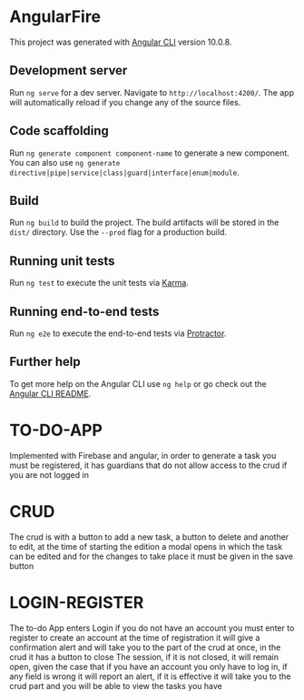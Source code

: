 # AngularFire

This project was generated with [Angular CLI](https://github.com/angular/angular-cli) version 10.0.8.

## Development server

Run `ng serve` for a dev server. Navigate to `http://localhost:4200/`. The app will automatically reload if you change any of the source files.

## Code scaffolding

Run `ng generate component component-name` to generate a new component. You can also use `ng generate directive|pipe|service|class|guard|interface|enum|module`.

## Build

Run `ng build` to build the project. The build artifacts will be stored in the `dist/` directory. Use the `--prod` flag for a production build.

## Running unit tests

Run `ng test` to execute the unit tests via [Karma](https://karma-runner.github.io).

## Running end-to-end tests

Run `ng e2e` to execute the end-to-end tests via [Protractor](http://www.protractortest.org/).

## Further help

To get more help on the Angular CLI use `ng help` or go check out the [Angular CLI README](https://github.com/angular/angular-cli/blob/master/README.md).

# TO-DO-APP

Implemented with Firebase and angular, in order to generate a task you must be registered, it has guardians that do not allow access to the crud if you are not
logged in

# CRUD

The crud is with a button to add a new task, a button to delete and another to edit, at the time of starting the edition a modal opens in which the task can be
edited and for the changes to take place it must be given in the save button

# LOGIN-REGISTER

The to-do App enters Login if you do not have an account you must enter to register to create an account at the time of registration it will give a confirmation 
alert and will take you to the part of the crud at once, in the crud it has a button to close The session, if it is not closed, it will remain open, given the case
that if you have an account you only have to log in, if any field is wrong it will report an alert, if it is effective it will take you to the crud part and you 
will be able to view the tasks you have
